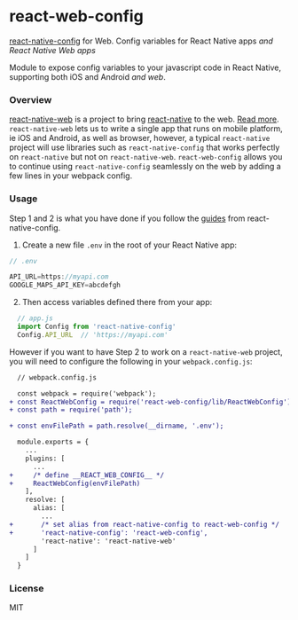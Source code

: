 # react-web-config

[react-native-config](https://github.com/luggit/react-native-config) for Web.
Config variables for React Native apps *and React Native Web apps*

Module to expose config variables to your javascript code in React Native, supporting both iOS and Android *and web*.

### Overview

[react-native-web](https://github.com/necolas/react-native-web) is a project to bring [react-native](https://github.com/facebook/react-native) to the web. [Read more](https://github.com/necolas/react-native-web#why). `react-native-web` lets us to write a single app that runs on mobile platform, ie iOS and Android, as well as browser, however, a typical `react-native` project will use libraries such as `react-native-config` that works perfectly on `react-native` but not on `react-native-web`. `react-web-config` allows you to continue using `react-native-config` seamlessly on the web by adding a few lines in your webpack config.

### Usage

Step 1 and 2 is what you have done if you follow the [guides](https://github.com/luggit/react-native-config#usage) from react-native-config.


1) Create a new file `.env` in the root of your React Native app:

```js
// .env

API_URL=https://myapi.com
GOOGLE_MAPS_API_KEY=abcdefgh
```

2) Then access variables defined there from your app:

```js
  // app.js
  import Config from 'react-native-config'
  Config.API_URL  // 'https://myapi.com'
```


However if you want to have Step 2 to work on a `react-native-web` project, you will need to configure the following in your `webpack.config.js`:

```diff
  // webpack.config.js

  const webpack = require('webpack');
+ const ReactWebConfig = require('react-web-config/lib/ReactWebConfig').ReactWebConfig;
+ const path = require('path');

+ const envFilePath = path.resolve(__dirname, '.env');

  module.exports = {
    ...
    plugins: [
      ...
+     /* define __REACT_WEB_CONFIG__ */
+     ReactWebConfig(envFilePath)
    ],
    resolve: [
      alias: [
        ...
+       /* set alias from react-native-config to react-web-config */
+       'react-native-config': 'react-web-config',
        'react-native': 'react-native-web'
      ]
    ]
  }
```

### License

MIT
